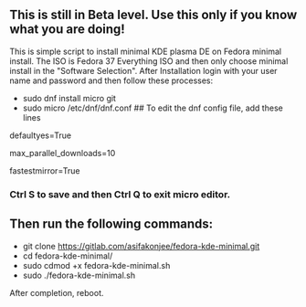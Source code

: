 ## This is still in Beta level. Use this only if you know what you are doing!

This is simple script to install minimal KDE plasma DE on Fedora minimal install. The ISO is Fedora 37 Everything ISO and then only choose minimal install in the "Software Selection". After Installation login with your user name and password and then follow these processes:

- sudo dnf install micro git
- sudo micro /etc/dnf/dnf.conf ## To edit the dnf config file, add these lines

defaultyes=True

max_parallel_downloads=10

fastestmirror=True

### Ctrl S to save and then Ctrl Q to exit micro editor.
## Then run the following commands:
- git clone https://gitlab.com/asifakonjee/fedora-kde-minimal.git
- cd fedora-kde-minimal/
- sudo cdmod +x fedora-kde-minimal.sh
- sudo ./fedora-kde-minimal.sh

After completion, reboot.
